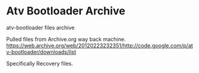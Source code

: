 # Atv Bootloader Archive
atv-bootloader files archive

Pulled files from Archive.org way back machine.
https://web.archive.org/web/20120223232351/http://code.google.com/p/atv-bootloader/downloads/list

Specifically Recovery files.
